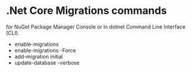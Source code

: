 # .Net Core Migrations commands 
for NuGet Package Manager Console or in dotnet Command Line Interface (CLI).
- enable-migrations
- enable-migrations -Force
- add-migration initial
- update-database -verbose
